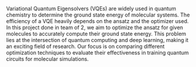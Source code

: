 Variational Quantum Eigensolvers (VQEs) are widely used in quantum chemistry to determine
the ground state energy of molecular systems. The efficiency of a VQE heavily depends on the
ansatz and the optimizer used. In this project done in team of 2, we aim to optimize the ansatz for given molecules
to accurately compute their ground state energy. This problem lies at the intersection of
quantum computing and deep learning, making it an exciting field of research. Our focus is on
comparing different optimization techniques to evaluate their effectiveness in training quantum
circuits for molecular simulations.
